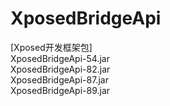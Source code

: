 # XposedBridgeApi  
[Xposed开发框架包]     
XposedBridgeApi-54.jar   
XposedBridgeApi-82.jar   
XposedBridgeApi-87.jar   
XposedBridgeApi-89.jar   
